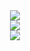 <div align="center">
  <div>
    <img src="https://github.com/user-attachments/assets/6d4065f0-efa0-4211-967c-028f7e1a6073">
  </div>
  <div>
    <img src="https://github.com/user-attachments/assets/ffc10d27-5ea6-4df5-8d35-b9b474407a59">
  </div>
  <div>
    <img src="https://github.com/user-attachments/assets/444c689a-c6cd-4141-903e-9437cb37490d">
  </div>
</div>
